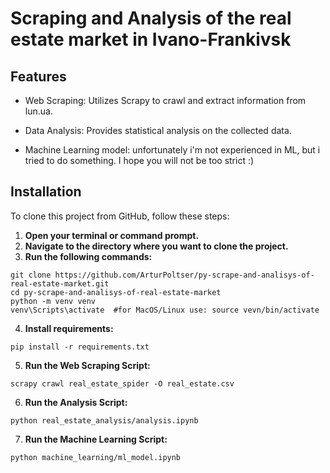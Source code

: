 # Scraping and Analysis of the real estate market in Ivano-Frankivsk

## Features
- Web Scraping: Utilizes Scrapy to crawl and extract information from lun.ua.

- Data Analysis: Provides statistical analysis on the collected data.

- Machine Learning model: unfortunately i'm not experienced in ML, but i tried to do something. I hope you will not be too strict :)

## Installation

To clone this project from GitHub, follow these steps:

1. **Open your terminal or command prompt.**
2. **Navigate to the directory where you want to clone the project.**
3. **Run the following commands:**
```shell
git clone https://github.com/ArturPoltser/py-scrape-and-analisys-of-real-estate-market.git
cd py-scrape-and-analisys-of-real-estate-market
python -m venv venv
venv\Scripts\activate  #for MacOS/Linux use: source vevn/bin/activate
```

4. **Install requirements:**

```shell
pip install -r requirements.txt
```

5. **Run the Web Scraping Script:**
```shell
scrapy crawl real_estate_spider -O real_estate.csv
```

6. **Run the Analysis Script:**
```shell
python real_estate_analysis/analysis.ipynb
```

7. **Run the Machine Learning Script:**
```shell
python machine_learning/ml_model.ipynb
```
